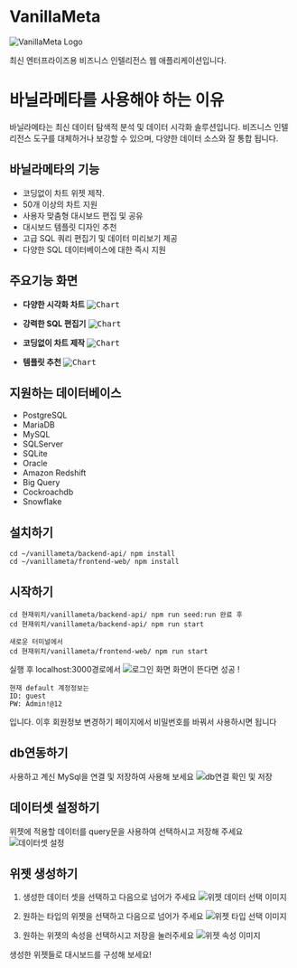 # VanillaMeta

<img title="VanillaMeta Logo" src="design/vanillameta-logo.png"/><br/>

최신 엔터프라이즈용 비즈니스 인텔리전스 웹 애플리케이션입니다.

# 바닐라메타를 사용해야 하는 이유

바닐라메타는 최신 데이터 탐색적 분석 및 데이터 시각화 솔루션입니다. 비즈니스 인텔리전스 도구를 대체하거나 보강할 수 있으며, 다양한 데이터 소스와 잘 통합 됩니다.

## 바닐라메타의 기능

- 코딩없이 차트 위젯 제작.
- 50개 이상의 차트 지원
- 사용자 맞춤형 대시보드 편집 및 공유
- 대시보드 템플릿 디자인 추천
- 고급 SQL 쿼리 편집기 및 데이터 미리보기 제공
- 다양한 SQL 데이터베이스에 대한 즉시 지원

## 주요기능 화면

- **다양한 시각화 차트**
<kbd><img title="Chart" src="design/feature-01.png"/></kbd><br/>

- **강력한 SQL 편집기**
<kbd><img title="Chart" src="design/feature-02.png"/></kbd><br/>

- **코딩없이 차트 제작**
<kbd><img title="Chart" src="design/feature-03.png"/></kbd><br/>

- **템플릿 추천**
<kbd><img title="Chart" src="design/feature-04.png"/></kbd><br/>

## 지원하는 데이터베이스

- PostgreSQL
- MariaDB
- MySQL
- SQLServer
- SQLite
- Oracle
- Amazon Redshift
- Big Query
- Cockroachdb
- Snowflake

## 설치하기


```
cd ~/vanillameta/backend-api/ npm install
cd ~/vanillameta/frontend-web/ npm install
```

## 시작하기
```
cd 현재위치/vanillameta/backend-api/ npm run seed:run 완료 후
cd 현재위치/vanillameta/backend-api/ npm run start

새로운 터미널에서
cd 현재위치/vanillameta/frontend-web/ npm run start
```
실행 후 localhost:3000경로에서
![로그인 화면](https://user-images.githubusercontent.com/83908329/219256208-2c8fab3e-751d-4612-bda0-158dd4309032.png)
화면이 뜬다면 성공 !

```
현재 default 계정정보는
ID: guest
PW: Admin!@12
```
입니다. 이후 회원정보 변경하기 페이지에서 비밀번호를 바꿔서 사용하시면 됩니다

## db연동하기

사용하고 계신 MySql을 연결 및 저장하여 사용해 보세요
![db연결 확인 및 저장](https://user-images.githubusercontent.com/83908329/219614086-9bb4545f-1306-48bb-9613-c78cfa968430.png)

## 데이터셋 설정하기
위젯에 적용할 데이터를 query문을 사용하여 선택하시고 저장해 주세요
![데이터셋 설정](https://user-images.githubusercontent.com/83908329/219614709-e4621672-b4c5-4b17-bcbc-117f9145e555.png)



## 위젯 생성하기

1. 생성한 데이터 셋을 선택하고 다음으로 넘어가 주세요
![위젯 데이터 선택 이미지](https://user-images.githubusercontent.com/83908329/219615999-745dcbf7-6e6d-4d7f-8100-9d34bb0b0654.png)


2. 원하는 타입의 위젯을 선택하고 다음으로 넘어가 주세요
![위젯 타입 선택 이미지](https://user-images.githubusercontent.com/83908329/219616299-a571ab00-5bab-454c-9a96-2e70caefd33d.png)


3. 원하는 위젯의 속성을 선택하시고 저장을 눌러주세요
![위젯 속성 이미지](https://user-images.githubusercontent.com/83908329/219616483-48551fb9-d123-4c87-b8d7-42d37219fe48.png)



생성한 위젯들로 대시보드를 구성해 보세요!




